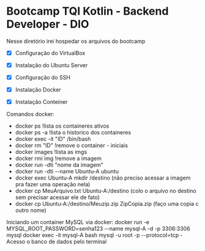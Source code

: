 # Bootcamp TQI Kotlin - Backend Developer - DIO
 
 Nesse diretório irei hospedar os arquivos do bootcamp

- [x] Configuração do VirtualBox
- [x] Instalação do Ubuntu Server
- [x] Configuração do SSH
- [x] Instalação Docker
- [x] Instalação Conteiner



Comandos docker:

- docker ps  !lista os containeres ativos
- docker ps -a !lista o historico dos containeres
- docker exec -it "ID" /bin/bash
- docker rm "ID" !remove o container - iniciais
- docker images !lista as imgs
- docker rmi img !remove a imagem
- docker run -dti "nome da imagem"
- docker run -dti --name Ubuntu-A ubuntu
- docker exec Ubuntu-A mkdir /destino (não preciso acessar a imagem pra fazer uma operação nela)
- docker cp MeuArquivo.txt Ubuntu-A:/destino (colo o arquivo no destino sem precisar acessar ele de fato)
- docker cp Ubuntu-A:/destino/Meuzip.zip ZipCopia.zip (faço uma copia c outro nome)

Iniciando um container MySQL via docker:
docker run -e MYSQL_ROOT_PASSWORD=senha123 --name mysql-A -d -p 3306:3306 mysql
docker exec -it mysql-A bash
mysql -u root -p --protocol=tcp - Acesso o banco de dados pelo terminal




 
